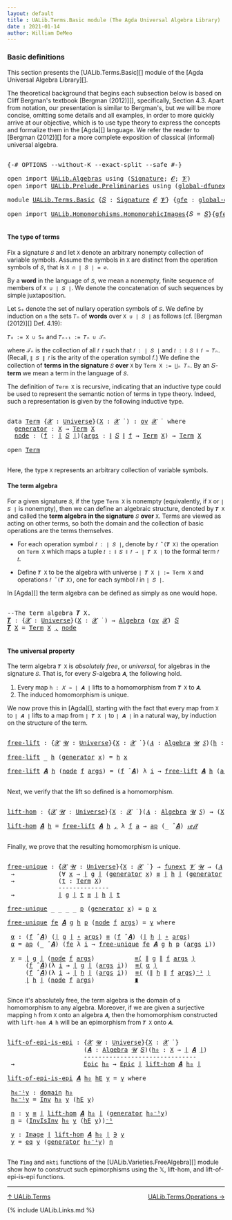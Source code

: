 ```yaml
---
layout: default
title : UALib.Terms.Basic module (The Agda Universal Algebra Library)
date : 2021-01-14
author: William DeMeo
---
```


### <a id="basic-definitions">Basic definitions</a>

This section presents the [UALib.Terms.Basic][] module of the [Agda Universal Algebra Library][].

The theoretical background that begins each subsection below is based on Cliff Bergman's textbook [Bergman (2012)][], specifically, Section 4.3.  Apart from notation, our presentation is similar to Bergman's, but we will be more concise, omitting some details and all examples, in order to more quickly arrive at our objective, which is to use type theory to express the concepts and formalize them in the [Agda][] language.  We refer the reader to [Bergman (2012)][] for a more complete exposition of classical (informal) universal algebra.

<pre class="Agda">

<a id="845" class="Symbol">{-#</a> <a id="849" class="Keyword">OPTIONS</a> <a id="857" class="Pragma">--without-K</a> <a id="869" class="Pragma">--exact-split</a> <a id="883" class="Pragma">--safe</a> <a id="890" class="Symbol">#-}</a>

<a id="895" class="Keyword">open</a> <a id="900" class="Keyword">import</a> <a id="907" href="UALib.Algebras.html" class="Module">UALib.Algebras</a> <a id="922" class="Keyword">using</a> <a id="928" class="Symbol">(</a><a id="929" href="UALib.Algebras.Signatures.html#1377" class="Function">Signature</a><a id="938" class="Symbol">;</a> <a id="940" href="universes.html#613" class="Generalizable">𝓞</a><a id="941" class="Symbol">;</a> <a id="943" href="universes.html#617" class="Generalizable">𝓥</a><a id="944" class="Symbol">)</a>
<a id="946" class="Keyword">open</a> <a id="951" class="Keyword">import</a> <a id="958" href="UALib.Prelude.Preliminaries.html" class="Module">UALib.Prelude.Preliminaries</a> <a id="986" class="Keyword">using</a> <a id="992" class="Symbol">(</a><a id="993" href="MGS-Subsingleton-Theorems.html#3468" class="Function">global-dfunext</a><a id="1007" class="Symbol">)</a>

<a id="1010" class="Keyword">module</a> <a id="1017" href="UALib.Terms.Basic.html" class="Module">UALib.Terms.Basic</a> <a id="1035" class="Symbol">{</a><a id="1036" href="UALib.Terms.Basic.html#1036" class="Bound">𝑆</a> <a id="1038" class="Symbol">:</a> <a id="1040" href="UALib.Algebras.Signatures.html#1377" class="Function">Signature</a> <a id="1050" href="universes.html#613" class="Generalizable">𝓞</a> <a id="1052" href="universes.html#617" class="Generalizable">𝓥</a><a id="1053" class="Symbol">}</a> <a id="1055" class="Symbol">{</a><a id="1056" href="UALib.Terms.Basic.html#1056" class="Bound">gfe</a> <a id="1060" class="Symbol">:</a> <a id="1062" href="MGS-Subsingleton-Theorems.html#3468" class="Function">global-dfunext</a><a id="1076" class="Symbol">}</a> <a id="1078" class="Keyword">where</a>

<a id="1085" class="Keyword">open</a> <a id="1090" class="Keyword">import</a> <a id="1097" href="UALib.Homomorphisms.HomomorphicImages.html" class="Module">UALib.Homomorphisms.HomomorphicImages</a><a id="1134" class="Symbol">{</a><a id="1135" class="Argument">𝑆</a> <a id="1137" class="Symbol">=</a> <a id="1139" href="UALib.Terms.Basic.html#1036" class="Bound">𝑆</a><a id="1140" class="Symbol">}{</a><a id="1142" href="UALib.Terms.Basic.html#1056" class="Bound">gfe</a><a id="1145" class="Symbol">}</a> <a id="1147" class="Keyword">public</a>

</pre>

#### <a id="the-type-of-terms">The type of terms</a>

Fix a signature `𝑆` and let `X` denote an arbitrary nonempty collection of variable symbols. Assume the symbols in `X` are distinct from the operation symbols of `𝑆`, that is `X ∩ ∣ 𝑆 ∣ = ∅`.

By a **word** in the language of `𝑆`, we mean a nonempty, finite sequence of members of `X ∪ ∣ 𝑆 ∣`. We denote the concatenation of such sequences by simple juxtaposition.

Let `S₀` denote the set of nullary operation symbols of `𝑆`. We define by induction on `n` the sets `𝑇ₙ` of **words** over `X ∪ ∣ 𝑆 ∣` as follows (cf. [Bergman (2012)][] Def. 4.19):

`𝑇₀ := X ∪ S₀` and `𝑇ₙ₊₁ := 𝑇ₙ ∪ 𝒯ₙ`

where `𝒯ₙ` is the collection of all `𝑓 𝑡` such that `𝑓 : ∣ 𝑆 ∣` and `𝑡 : ∥ 𝑆 ∥ 𝑓 → 𝑇ₙ`. (Recall, `∥ 𝑆 ∥ 𝑓` is the arity of the operation symbol 𝑓.) We define the collection of **terms in the signature** `𝑆` **over** `X` by `Term X := ⋃ₙ 𝑇ₙ`. By an 𝑆-**term** we mean a term in the language of `𝑆`.

The definition of `Term X` is recursive, indicating that an inductive type could be used to represent the semantic notion of terms in type theory. Indeed, such a representation is given by the following inductive type.

<pre class="Agda">

<a id="2341" class="Keyword">data</a> <a id="Term"></a><a id="2346" href="UALib.Terms.Basic.html#2346" class="Datatype">Term</a> <a id="2351" class="Symbol">{</a><a id="2352" href="UALib.Terms.Basic.html#2352" class="Bound">𝓧</a> <a id="2354" class="Symbol">:</a> <a id="2356" href="universes.html#551" class="Function">Universe</a><a id="2364" class="Symbol">}(</a><a id="2366" href="UALib.Terms.Basic.html#2366" class="Bound">X</a> <a id="2368" class="Symbol">:</a> <a id="2370" href="UALib.Terms.Basic.html#2352" class="Bound">𝓧</a> <a id="2372" href="universes.html#758" class="Function Operator">̇</a> <a id="2374" class="Symbol">)</a> <a id="2376" class="Symbol">:</a> <a id="2378" href="UALib.Algebras.Products.html#2030" class="Function">ov</a> <a id="2381" href="UALib.Terms.Basic.html#2352" class="Bound">𝓧</a> <a id="2383" href="universes.html#758" class="Function Operator">̇</a>  <a id="2386" class="Keyword">where</a>
  <a id="Term.generator"></a><a id="2394" href="UALib.Terms.Basic.html#2394" class="InductiveConstructor">generator</a> <a id="2404" class="Symbol">:</a> <a id="2406" href="UALib.Terms.Basic.html#2366" class="Bound">X</a> <a id="2408" class="Symbol">→</a> <a id="2410" href="UALib.Terms.Basic.html#2346" class="Datatype">Term</a> <a id="2415" href="UALib.Terms.Basic.html#2366" class="Bound">X</a>
  <a id="Term.node"></a><a id="2419" href="UALib.Terms.Basic.html#2419" class="InductiveConstructor">node</a> <a id="2424" class="Symbol">:</a> <a id="2426" class="Symbol">(</a><a id="2427" href="UALib.Terms.Basic.html#2427" class="Bound">f</a> <a id="2429" class="Symbol">:</a> <a id="2431" href="UALib.Prelude.Preliminaries.html#11659" class="Function Operator">∣</a> <a id="2433" href="UALib.Terms.Basic.html#1036" class="Bound">𝑆</a> <a id="2435" href="UALib.Prelude.Preliminaries.html#11659" class="Function Operator">∣</a><a id="2436" class="Symbol">)(</a><a id="2438" href="UALib.Terms.Basic.html#2438" class="Bound">args</a> <a id="2443" class="Symbol">:</a> <a id="2445" href="UALib.Prelude.Preliminaries.html#11740" class="Function Operator">∥</a> <a id="2447" href="UALib.Terms.Basic.html#1036" class="Bound">𝑆</a> <a id="2449" href="UALib.Prelude.Preliminaries.html#11740" class="Function Operator">∥</a> <a id="2451" href="UALib.Terms.Basic.html#2427" class="Bound">f</a> <a id="2453" class="Symbol">→</a> <a id="2455" href="UALib.Terms.Basic.html#2346" class="Datatype">Term</a> <a id="2460" href="UALib.Terms.Basic.html#2366" class="Bound">X</a><a id="2461" class="Symbol">)</a> <a id="2463" class="Symbol">→</a> <a id="2465" href="UALib.Terms.Basic.html#2346" class="Datatype">Term</a> <a id="2470" href="UALib.Terms.Basic.html#2366" class="Bound">X</a>

<a id="2473" class="Keyword">open</a> <a id="2478" href="UALib.Terms.Basic.html#2346" class="Module">Term</a>

</pre>

Here, the type `X` represents an arbitrary collection of variable symbols.

#### <a id="the-term-algebra">The term algebra</a>

For a given signature `𝑆`, if the type `Term X` is nonempty (equivalently, if `X` or `∣ 𝑆 ∣` is nonempty), then we can define an algebraic structure, denoted by `𝑻 X` and called the **term algebra in the signature** `𝑆` **over** `X`.  Terms are viewed as acting on other terms, so both the domain and the collection of basic operations are the terms themselves.

* For each operation symbol `𝑓 : ∣ 𝑆 ∣`, denote by `𝑓 ̂ (𝑻 X)` the operation on `Term X` which maps a tuple `𝑡 : ∥ 𝑆 ∥ 𝑓 → ∣ 𝑻 X ∣` to the formal term `𝑓 𝑡`.

* Define `𝑻 X` to be the algebra with universe `∣ 𝑻 X ∣ := Term X` and operations `𝑓 ̂ (𝑻 X)`, one for each symbol `𝑓` in `∣ 𝑆 ∣`.

In [Agda][] the term algebra can be defined as simply as one would hope.

<pre class="Agda">

<a id="3366" class="Comment">--The term algebra 𝑻 X.</a>
<a id="𝑻"></a><a id="3390" href="UALib.Terms.Basic.html#3390" class="Function">𝑻</a> <a id="3392" class="Symbol">:</a> <a id="3394" class="Symbol">{</a><a id="3395" href="UALib.Terms.Basic.html#3395" class="Bound">𝓧</a> <a id="3397" class="Symbol">:</a> <a id="3399" href="universes.html#551" class="Function">Universe</a><a id="3407" class="Symbol">}(</a><a id="3409" href="UALib.Terms.Basic.html#3409" class="Bound">X</a> <a id="3411" class="Symbol">:</a> <a id="3413" href="UALib.Terms.Basic.html#3395" class="Bound">𝓧</a> <a id="3415" href="universes.html#758" class="Function Operator">̇</a> <a id="3417" class="Symbol">)</a> <a id="3419" class="Symbol">→</a> <a id="3421" href="UALib.Algebras.Algebras.html#771" class="Function">Algebra</a> <a id="3429" class="Symbol">(</a><a id="3430" href="UALib.Algebras.Products.html#2030" class="Function">ov</a> <a id="3433" href="UALib.Terms.Basic.html#3395" class="Bound">𝓧</a><a id="3434" class="Symbol">)</a> <a id="3436" href="UALib.Terms.Basic.html#1036" class="Bound">𝑆</a>
<a id="3438" href="UALib.Terms.Basic.html#3390" class="Function">𝑻</a> <a id="3440" href="UALib.Terms.Basic.html#3440" class="Bound">X</a> <a id="3442" class="Symbol">=</a> <a id="3444" href="UALib.Terms.Basic.html#2346" class="Datatype">Term</a> <a id="3449" href="UALib.Terms.Basic.html#3440" class="Bound">X</a> <a id="3451" href="UALib.Prelude.Preliminaries.html#5665" class="InductiveConstructor Operator">,</a> <a id="3453" href="UALib.Terms.Basic.html#2419" class="InductiveConstructor">node</a>

</pre>



#### <a id="the-universal-property">The universal property</a>

The term algebra `𝑻 X` is *absolutely free*, or *universal*, for algebras in the signature `𝑆`. That is, for every 𝑆-algebra `𝑨`, the following hold.

1.  Every map `h : 𝑋 → ∣ 𝑨 ∣` lifts to a homomorphism from `𝑻 X` to `𝑨`.
2.  The induced homomorphism is unique.

We now prove this in [Agda][], starting with the fact that every map from `X` to `∣ 𝑨 ∣` lifts to a map from `∣ 𝑻 X ∣` to `∣ 𝑨 ∣` in a natural way, by induction on the structure of the term.

<pre class="Agda">

<a id="free-lift"></a><a id="4008" href="UALib.Terms.Basic.html#4008" class="Function">free-lift</a> <a id="4018" class="Symbol">:</a> <a id="4020" class="Symbol">{</a><a id="4021" href="UALib.Terms.Basic.html#4021" class="Bound">𝓧</a> <a id="4023" href="UALib.Terms.Basic.html#4023" class="Bound">𝓤</a> <a id="4025" class="Symbol">:</a> <a id="4027" href="universes.html#551" class="Function">Universe</a><a id="4035" class="Symbol">}{</a><a id="4037" href="UALib.Terms.Basic.html#4037" class="Bound">X</a> <a id="4039" class="Symbol">:</a> <a id="4041" href="UALib.Terms.Basic.html#4021" class="Bound">𝓧</a> <a id="4043" href="universes.html#758" class="Function Operator">̇</a> <a id="4045" class="Symbol">}(</a><a id="4047" href="UALib.Terms.Basic.html#4047" class="Bound">𝑨</a> <a id="4049" class="Symbol">:</a> <a id="4051" href="UALib.Algebras.Algebras.html#771" class="Function">Algebra</a> <a id="4059" href="UALib.Terms.Basic.html#4023" class="Bound">𝓤</a> <a id="4061" href="UALib.Terms.Basic.html#1036" class="Bound">𝑆</a><a id="4062" class="Symbol">)(</a><a id="4064" href="UALib.Terms.Basic.html#4064" class="Bound">h</a> <a id="4066" class="Symbol">:</a> <a id="4068" href="UALib.Terms.Basic.html#4037" class="Bound">X</a> <a id="4070" class="Symbol">→</a> <a id="4072" href="UALib.Prelude.Preliminaries.html#11659" class="Function Operator">∣</a> <a id="4074" href="UALib.Terms.Basic.html#4047" class="Bound">𝑨</a> <a id="4076" href="UALib.Prelude.Preliminaries.html#11659" class="Function Operator">∣</a><a id="4077" class="Symbol">)</a> <a id="4079" class="Symbol">→</a> <a id="4081" href="UALib.Prelude.Preliminaries.html#11659" class="Function Operator">∣</a> <a id="4083" href="UALib.Terms.Basic.html#3390" class="Function">𝑻</a> <a id="4085" href="UALib.Terms.Basic.html#4037" class="Bound">X</a> <a id="4087" href="UALib.Prelude.Preliminaries.html#11659" class="Function Operator">∣</a> <a id="4089" class="Symbol">→</a> <a id="4091" href="UALib.Prelude.Preliminaries.html#11659" class="Function Operator">∣</a> <a id="4093" href="UALib.Terms.Basic.html#4047" class="Bound">𝑨</a> <a id="4095" href="UALib.Prelude.Preliminaries.html#11659" class="Function Operator">∣</a>

<a id="4098" href="UALib.Terms.Basic.html#4008" class="Function">free-lift</a> <a id="4108" class="Symbol">_</a> <a id="4110" href="UALib.Terms.Basic.html#4110" class="Bound">h</a> <a id="4112" class="Symbol">(</a><a id="4113" href="UALib.Terms.Basic.html#2394" class="InductiveConstructor">generator</a> <a id="4123" href="UALib.Terms.Basic.html#4123" class="Bound">x</a><a id="4124" class="Symbol">)</a> <a id="4126" class="Symbol">=</a> <a id="4128" href="UALib.Terms.Basic.html#4110" class="Bound">h</a> <a id="4130" href="UALib.Terms.Basic.html#4123" class="Bound">x</a>

<a id="4133" href="UALib.Terms.Basic.html#4008" class="Function">free-lift</a> <a id="4143" href="UALib.Terms.Basic.html#4143" class="Bound">𝑨</a> <a id="4145" href="UALib.Terms.Basic.html#4145" class="Bound">h</a> <a id="4147" class="Symbol">(</a><a id="4148" href="UALib.Terms.Basic.html#2419" class="InductiveConstructor">node</a> <a id="4153" href="UALib.Terms.Basic.html#4153" class="Bound">f</a> <a id="4155" href="UALib.Terms.Basic.html#4155" class="Bound">args</a><a id="4159" class="Symbol">)</a> <a id="4161" class="Symbol">=</a> <a id="4163" class="Symbol">(</a><a id="4164" href="UALib.Terms.Basic.html#4153" class="Bound">f</a> <a id="4166" href="UALib.Algebras.Algebras.html#2921" class="Function Operator">̂</a> <a id="4168" href="UALib.Terms.Basic.html#4143" class="Bound">𝑨</a><a id="4169" class="Symbol">)</a> <a id="4171" class="Symbol">λ</a> <a id="4173" href="UALib.Terms.Basic.html#4173" class="Bound">i</a> <a id="4175" class="Symbol">→</a> <a id="4177" href="UALib.Terms.Basic.html#4008" class="Function">free-lift</a> <a id="4187" href="UALib.Terms.Basic.html#4143" class="Bound">𝑨</a> <a id="4189" href="UALib.Terms.Basic.html#4145" class="Bound">h</a> <a id="4191" class="Symbol">(</a><a id="4192" href="UALib.Terms.Basic.html#4155" class="Bound">args</a> <a id="4197" href="UALib.Terms.Basic.html#4173" class="Bound">i</a><a id="4198" class="Symbol">)</a>

</pre>

Next, we verify that the lift so defined is a homomorphism.

<pre class="Agda">

<a id="lift-hom"></a><a id="4288" href="UALib.Terms.Basic.html#4288" class="Function">lift-hom</a> <a id="4297" class="Symbol">:</a> <a id="4299" class="Symbol">{</a><a id="4300" href="UALib.Terms.Basic.html#4300" class="Bound">𝓧</a> <a id="4302" href="UALib.Terms.Basic.html#4302" class="Bound">𝓤</a> <a id="4304" class="Symbol">:</a> <a id="4306" href="universes.html#551" class="Function">Universe</a><a id="4314" class="Symbol">}{</a><a id="4316" href="UALib.Terms.Basic.html#4316" class="Bound">X</a> <a id="4318" class="Symbol">:</a> <a id="4320" href="UALib.Terms.Basic.html#4300" class="Bound">𝓧</a> <a id="4322" href="universes.html#758" class="Function Operator">̇</a> <a id="4324" class="Symbol">}(</a><a id="4326" href="UALib.Terms.Basic.html#4326" class="Bound">𝑨</a> <a id="4328" class="Symbol">:</a> <a id="4330" href="UALib.Algebras.Algebras.html#771" class="Function">Algebra</a> <a id="4338" href="UALib.Terms.Basic.html#4302" class="Bound">𝓤</a> <a id="4340" href="UALib.Terms.Basic.html#1036" class="Bound">𝑆</a><a id="4341" class="Symbol">)</a> <a id="4343" class="Symbol">→</a> <a id="4345" class="Symbol">(</a><a id="4346" href="UALib.Terms.Basic.html#4316" class="Bound">X</a> <a id="4348" class="Symbol">→</a> <a id="4350" href="UALib.Prelude.Preliminaries.html#11659" class="Function Operator">∣</a> <a id="4352" href="UALib.Terms.Basic.html#4326" class="Bound">𝑨</a> <a id="4354" href="UALib.Prelude.Preliminaries.html#11659" class="Function Operator">∣</a><a id="4355" class="Symbol">)</a> <a id="4357" class="Symbol">→</a> <a id="4359" href="UALib.Homomorphisms.Basic.html#2319" class="Function">hom</a> <a id="4363" class="Symbol">(</a><a id="4364" href="UALib.Terms.Basic.html#3390" class="Function">𝑻</a> <a id="4366" href="UALib.Terms.Basic.html#4316" class="Bound">X</a><a id="4367" class="Symbol">)</a> <a id="4369" href="UALib.Terms.Basic.html#4326" class="Bound">𝑨</a>

<a id="4372" href="UALib.Terms.Basic.html#4288" class="Function">lift-hom</a> <a id="4381" href="UALib.Terms.Basic.html#4381" class="Bound">𝑨</a> <a id="4383" href="UALib.Terms.Basic.html#4383" class="Bound">h</a> <a id="4385" class="Symbol">=</a> <a id="4387" href="UALib.Terms.Basic.html#4008" class="Function">free-lift</a> <a id="4397" href="UALib.Terms.Basic.html#4381" class="Bound">𝑨</a> <a id="4399" href="UALib.Terms.Basic.html#4383" class="Bound">h</a> <a id="4401" href="UALib.Prelude.Preliminaries.html#5665" class="InductiveConstructor Operator">,</a> <a id="4403" class="Symbol">λ</a> <a id="4405" href="UALib.Terms.Basic.html#4405" class="Bound">f</a> <a id="4407" href="UALib.Terms.Basic.html#4407" class="Bound">a</a> <a id="4409" class="Symbol">→</a> <a id="4411" href="MGS-MLTT.html#6613" class="Function">ap</a> <a id="4414" class="Symbol">(_</a> <a id="4417" href="UALib.Algebras.Algebras.html#2921" class="Function Operator">̂</a> <a id="4419" href="UALib.Terms.Basic.html#4381" class="Bound">𝑨</a><a id="4420" class="Symbol">)</a> <a id="4422" href="UALib.Prelude.Preliminaries.html#5570" class="InductiveConstructor">𝓇ℯ𝒻𝓁</a>

</pre>

Finally, we prove that the resulting homomorphism is unique.

<pre class="Agda">

<a id="free-unique"></a><a id="4516" href="UALib.Terms.Basic.html#4516" class="Function">free-unique</a> <a id="4528" class="Symbol">:</a> <a id="4530" class="Symbol">{</a><a id="4531" href="UALib.Terms.Basic.html#4531" class="Bound">𝓧</a> <a id="4533" href="UALib.Terms.Basic.html#4533" class="Bound">𝓤</a> <a id="4535" class="Symbol">:</a> <a id="4537" href="universes.html#551" class="Function">Universe</a><a id="4545" class="Symbol">}{</a><a id="4547" href="UALib.Terms.Basic.html#4547" class="Bound">X</a> <a id="4549" class="Symbol">:</a> <a id="4551" href="UALib.Terms.Basic.html#4531" class="Bound">𝓧</a> <a id="4553" href="universes.html#758" class="Function Operator">̇</a> <a id="4555" class="Symbol">}</a> <a id="4557" class="Symbol">→</a> <a id="4559" href="MGS-FunExt-from-Univalence.html#393" class="Function">funext</a> <a id="4566" href="UALib.Terms.Basic.html#1052" class="Bound">𝓥</a> <a id="4568" href="UALib.Terms.Basic.html#4533" class="Bound">𝓤</a> <a id="4570" class="Symbol">→</a> <a id="4572" class="Symbol">(</a><a id="4573" href="UALib.Terms.Basic.html#4573" class="Bound">𝑨</a> <a id="4575" class="Symbol">:</a> <a id="4577" href="UALib.Algebras.Algebras.html#771" class="Function">Algebra</a> <a id="4585" href="UALib.Terms.Basic.html#4533" class="Bound">𝓤</a> <a id="4587" href="UALib.Terms.Basic.html#1036" class="Bound">𝑆</a><a id="4588" class="Symbol">)(</a><a id="4590" href="UALib.Terms.Basic.html#4590" class="Bound">g</a> <a id="4592" href="UALib.Terms.Basic.html#4592" class="Bound">h</a> <a id="4594" class="Symbol">:</a> <a id="4596" href="UALib.Homomorphisms.Basic.html#2319" class="Function">hom</a> <a id="4600" class="Symbol">(</a><a id="4601" href="UALib.Terms.Basic.html#3390" class="Function">𝑻</a> <a id="4603" href="UALib.Terms.Basic.html#4547" class="Bound">X</a><a id="4604" class="Symbol">)</a> <a id="4606" href="UALib.Terms.Basic.html#4573" class="Bound">𝑨</a><a id="4607" class="Symbol">)</a>
 <a id="4610" class="Symbol">→</a>            <a id="4623" class="Symbol">(∀</a> <a id="4626" href="UALib.Terms.Basic.html#4626" class="Bound">x</a> <a id="4628" class="Symbol">→</a> <a id="4630" href="UALib.Prelude.Preliminaries.html#11659" class="Function Operator">∣</a> <a id="4632" href="UALib.Terms.Basic.html#4590" class="Bound">g</a> <a id="4634" href="UALib.Prelude.Preliminaries.html#11659" class="Function Operator">∣</a> <a id="4636" class="Symbol">(</a><a id="4637" href="UALib.Terms.Basic.html#2394" class="InductiveConstructor">generator</a> <a id="4647" href="UALib.Terms.Basic.html#4626" class="Bound">x</a><a id="4648" class="Symbol">)</a> <a id="4650" href="UALib.Prelude.Preliminaries.html#5556" class="Datatype Operator">≡</a> <a id="4652" href="UALib.Prelude.Preliminaries.html#11659" class="Function Operator">∣</a> <a id="4654" href="UALib.Terms.Basic.html#4592" class="Bound">h</a> <a id="4656" href="UALib.Prelude.Preliminaries.html#11659" class="Function Operator">∣</a> <a id="4658" class="Symbol">(</a><a id="4659" href="UALib.Terms.Basic.html#2394" class="InductiveConstructor">generator</a> <a id="4669" href="UALib.Terms.Basic.html#4626" class="Bound">x</a><a id="4670" class="Symbol">))</a>
 <a id="4674" class="Symbol">→</a>            <a id="4687" class="Symbol">(</a><a id="4688" href="UALib.Terms.Basic.html#4688" class="Bound">t</a> <a id="4690" class="Symbol">:</a> <a id="4692" href="UALib.Terms.Basic.html#2346" class="Datatype">Term</a> <a id="4697" href="UALib.Terms.Basic.html#4547" class="Bound">X</a><a id="4698" class="Symbol">)</a>
              <a id="4714" class="Comment">--------------</a>
 <a id="4730" class="Symbol">→</a>            <a id="4743" href="UALib.Prelude.Preliminaries.html#11659" class="Function Operator">∣</a> <a id="4745" href="UALib.Terms.Basic.html#4590" class="Bound">g</a> <a id="4747" href="UALib.Prelude.Preliminaries.html#11659" class="Function Operator">∣</a> <a id="4749" href="UALib.Terms.Basic.html#4688" class="Bound">t</a> <a id="4751" href="UALib.Prelude.Preliminaries.html#5556" class="Datatype Operator">≡</a> <a id="4753" href="UALib.Prelude.Preliminaries.html#11659" class="Function Operator">∣</a> <a id="4755" href="UALib.Terms.Basic.html#4592" class="Bound">h</a> <a id="4757" href="UALib.Prelude.Preliminaries.html#11659" class="Function Operator">∣</a> <a id="4759" href="UALib.Terms.Basic.html#4688" class="Bound">t</a>

<a id="4762" href="UALib.Terms.Basic.html#4516" class="Function">free-unique</a> <a id="4774" class="Symbol">_</a> <a id="4776" class="Symbol">_</a> <a id="4778" class="Symbol">_</a> <a id="4780" class="Symbol">_</a> <a id="4782" href="UALib.Terms.Basic.html#4782" class="Bound">p</a> <a id="4784" class="Symbol">(</a><a id="4785" href="UALib.Terms.Basic.html#2394" class="InductiveConstructor">generator</a> <a id="4795" href="UALib.Terms.Basic.html#4795" class="Bound">x</a><a id="4796" class="Symbol">)</a> <a id="4798" class="Symbol">=</a> <a id="4800" href="UALib.Terms.Basic.html#4782" class="Bound">p</a> <a id="4802" href="UALib.Terms.Basic.html#4795" class="Bound">x</a>

<a id="4805" href="UALib.Terms.Basic.html#4516" class="Function">free-unique</a> <a id="4817" href="UALib.Terms.Basic.html#4817" class="Bound">fe</a> <a id="4820" href="UALib.Terms.Basic.html#4820" class="Bound">𝑨</a> <a id="4822" href="UALib.Terms.Basic.html#4822" class="Bound">g</a> <a id="4824" href="UALib.Terms.Basic.html#4824" class="Bound">h</a> <a id="4826" href="UALib.Terms.Basic.html#4826" class="Bound">p</a> <a id="4828" class="Symbol">(</a><a id="4829" href="UALib.Terms.Basic.html#2419" class="InductiveConstructor">node</a> <a id="4834" href="UALib.Terms.Basic.html#4834" class="Bound">f</a> <a id="4836" href="UALib.Terms.Basic.html#4836" class="Bound">args</a><a id="4840" class="Symbol">)</a> <a id="4842" class="Symbol">=</a> <a id="4844" href="UALib.Terms.Basic.html#4967" class="Function">γ</a> <a id="4846" class="Keyword">where</a>

 <a id="4854" href="UALib.Terms.Basic.html#4854" class="Function">α</a> <a id="4856" class="Symbol">:</a> <a id="4858" class="Symbol">(</a><a id="4859" href="UALib.Terms.Basic.html#4834" class="Bound">f</a> <a id="4861" href="UALib.Algebras.Algebras.html#2921" class="Function Operator">̂</a> <a id="4863" href="UALib.Terms.Basic.html#4820" class="Bound">𝑨</a><a id="4864" class="Symbol">)</a> <a id="4866" class="Symbol">(</a><a id="4867" href="UALib.Prelude.Preliminaries.html#11659" class="Function Operator">∣</a> <a id="4869" href="UALib.Terms.Basic.html#4822" class="Bound">g</a> <a id="4871" href="UALib.Prelude.Preliminaries.html#11659" class="Function Operator">∣</a> <a id="4873" href="MGS-MLTT.html#3813" class="Function Operator">∘</a> <a id="4875" href="UALib.Terms.Basic.html#4836" class="Bound">args</a><a id="4879" class="Symbol">)</a> <a id="4881" href="UALib.Prelude.Preliminaries.html#5556" class="Datatype Operator">≡</a> <a id="4883" class="Symbol">(</a><a id="4884" href="UALib.Terms.Basic.html#4834" class="Bound">f</a> <a id="4886" href="UALib.Algebras.Algebras.html#2921" class="Function Operator">̂</a> <a id="4888" href="UALib.Terms.Basic.html#4820" class="Bound">𝑨</a><a id="4889" class="Symbol">)</a> <a id="4891" class="Symbol">(</a><a id="4892" href="UALib.Prelude.Preliminaries.html#11659" class="Function Operator">∣</a> <a id="4894" href="UALib.Terms.Basic.html#4824" class="Bound">h</a> <a id="4896" href="UALib.Prelude.Preliminaries.html#11659" class="Function Operator">∣</a> <a id="4898" href="MGS-MLTT.html#3813" class="Function Operator">∘</a> <a id="4900" href="UALib.Terms.Basic.html#4836" class="Bound">args</a><a id="4904" class="Symbol">)</a>
 <a id="4907" href="UALib.Terms.Basic.html#4854" class="Function">α</a> <a id="4909" class="Symbol">=</a> <a id="4911" href="MGS-MLTT.html#6613" class="Function">ap</a> <a id="4914" class="Symbol">(_</a> <a id="4917" href="UALib.Algebras.Algebras.html#2921" class="Function Operator">̂</a> <a id="4919" href="UALib.Terms.Basic.html#4820" class="Bound">𝑨</a><a id="4920" class="Symbol">)</a> <a id="4922" class="Symbol">(</a><a id="4923" href="UALib.Terms.Basic.html#4817" class="Bound">fe</a> <a id="4926" class="Symbol">λ</a> <a id="4928" href="UALib.Terms.Basic.html#4928" class="Bound">i</a> <a id="4930" class="Symbol">→</a> <a id="4932" href="UALib.Terms.Basic.html#4516" class="Function">free-unique</a> <a id="4944" href="UALib.Terms.Basic.html#4817" class="Bound">fe</a> <a id="4947" href="UALib.Terms.Basic.html#4820" class="Bound">𝑨</a> <a id="4949" href="UALib.Terms.Basic.html#4822" class="Bound">g</a> <a id="4951" href="UALib.Terms.Basic.html#4824" class="Bound">h</a> <a id="4953" href="UALib.Terms.Basic.html#4826" class="Bound">p</a> <a id="4955" class="Symbol">(</a><a id="4956" href="UALib.Terms.Basic.html#4836" class="Bound">args</a> <a id="4961" href="UALib.Terms.Basic.html#4928" class="Bound">i</a><a id="4962" class="Symbol">))</a>

 <a id="4967" href="UALib.Terms.Basic.html#4967" class="Function">γ</a> <a id="4969" class="Symbol">=</a> <a id="4971" href="UALib.Prelude.Preliminaries.html#11659" class="Function Operator">∣</a> <a id="4973" href="UALib.Terms.Basic.html#4822" class="Bound">g</a> <a id="4975" href="UALib.Prelude.Preliminaries.html#11659" class="Function Operator">∣</a> <a id="4977" class="Symbol">(</a><a id="4978" href="UALib.Terms.Basic.html#2419" class="InductiveConstructor">node</a> <a id="4983" href="UALib.Terms.Basic.html#4834" class="Bound">f</a> <a id="4985" href="UALib.Terms.Basic.html#4836" class="Bound">args</a><a id="4989" class="Symbol">)</a>           <a id="5001" href="MGS-MLTT.html#5997" class="Function Operator">≡⟨</a> <a id="5004" href="UALib.Prelude.Preliminaries.html#11740" class="Function Operator">∥</a> <a id="5006" href="UALib.Terms.Basic.html#4822" class="Bound">g</a> <a id="5008" href="UALib.Prelude.Preliminaries.html#11740" class="Function Operator">∥</a> <a id="5010" href="UALib.Terms.Basic.html#4834" class="Bound">f</a> <a id="5012" href="UALib.Terms.Basic.html#4836" class="Bound">args</a> <a id="5017" href="MGS-MLTT.html#5997" class="Function Operator">⟩</a>
     <a id="5024" class="Symbol">(</a><a id="5025" href="UALib.Terms.Basic.html#4834" class="Bound">f</a> <a id="5027" href="UALib.Algebras.Algebras.html#2921" class="Function Operator">̂</a> <a id="5029" href="UALib.Terms.Basic.html#4820" class="Bound">𝑨</a><a id="5030" class="Symbol">)(λ</a> <a id="5034" href="UALib.Terms.Basic.html#5034" class="Bound">i</a> <a id="5036" class="Symbol">→</a> <a id="5038" href="UALib.Prelude.Preliminaries.html#11659" class="Function Operator">∣</a> <a id="5040" href="UALib.Terms.Basic.html#4822" class="Bound">g</a> <a id="5042" href="UALib.Prelude.Preliminaries.html#11659" class="Function Operator">∣</a> <a id="5044" class="Symbol">(</a><a id="5045" href="UALib.Terms.Basic.html#4836" class="Bound">args</a> <a id="5050" href="UALib.Terms.Basic.html#5034" class="Bound">i</a><a id="5051" class="Symbol">))</a>  <a id="5055" href="MGS-MLTT.html#5997" class="Function Operator">≡⟨</a> <a id="5058" href="UALib.Terms.Basic.html#4854" class="Function">α</a> <a id="5060" href="MGS-MLTT.html#5997" class="Function Operator">⟩</a>
     <a id="5067" class="Symbol">(</a><a id="5068" href="UALib.Terms.Basic.html#4834" class="Bound">f</a> <a id="5070" href="UALib.Algebras.Algebras.html#2921" class="Function Operator">̂</a> <a id="5072" href="UALib.Terms.Basic.html#4820" class="Bound">𝑨</a><a id="5073" class="Symbol">)(λ</a> <a id="5077" href="UALib.Terms.Basic.html#5077" class="Bound">i</a> <a id="5079" class="Symbol">→</a> <a id="5081" href="UALib.Prelude.Preliminaries.html#11659" class="Function Operator">∣</a> <a id="5083" href="UALib.Terms.Basic.html#4824" class="Bound">h</a> <a id="5085" href="UALib.Prelude.Preliminaries.html#11659" class="Function Operator">∣</a> <a id="5087" class="Symbol">(</a><a id="5088" href="UALib.Terms.Basic.html#4836" class="Bound">args</a> <a id="5093" href="UALib.Terms.Basic.html#5077" class="Bound">i</a><a id="5094" class="Symbol">))</a>  <a id="5098" href="MGS-MLTT.html#5997" class="Function Operator">≡⟨</a> <a id="5101" class="Symbol">(</a><a id="5102" href="UALib.Prelude.Preliminaries.html#11740" class="Function Operator">∥</a> <a id="5104" href="UALib.Terms.Basic.html#4824" class="Bound">h</a> <a id="5106" href="UALib.Prelude.Preliminaries.html#11740" class="Function Operator">∥</a> <a id="5108" href="UALib.Terms.Basic.html#4834" class="Bound">f</a> <a id="5110" href="UALib.Terms.Basic.html#4836" class="Bound">args</a><a id="5114" class="Symbol">)</a><a id="5115" href="MGS-MLTT.html#6125" class="Function Operator">⁻¹</a> <a id="5118" href="MGS-MLTT.html#5997" class="Function Operator">⟩</a>
     <a id="5125" href="UALib.Prelude.Preliminaries.html#11659" class="Function Operator">∣</a> <a id="5127" href="UALib.Terms.Basic.html#4824" class="Bound">h</a> <a id="5129" href="UALib.Prelude.Preliminaries.html#11659" class="Function Operator">∣</a> <a id="5131" class="Symbol">(</a><a id="5132" href="UALib.Terms.Basic.html#2419" class="InductiveConstructor">node</a> <a id="5137" href="UALib.Terms.Basic.html#4834" class="Bound">f</a> <a id="5139" href="UALib.Terms.Basic.html#4836" class="Bound">args</a><a id="5143" class="Symbol">)</a>           <a id="5155" href="MGS-MLTT.html#6079" class="Function Operator">∎</a>

</pre>

Since it's absolutely free, the term algebra is the domain of a homomorphism to any algebra. Moreover, if we are given a surjective mapping `h` from `X` onto an algebra `𝑨`, then the homomorphism constructed with `lift-hom 𝑨 h` will be an epimorphism from `𝑻 X` onto `𝑨`.

<pre class="Agda">

<a id="lift-of-epi-is-epi"></a><a id="5457" href="UALib.Terms.Basic.html#5457" class="Function">lift-of-epi-is-epi</a> <a id="5476" class="Symbol">:</a> <a id="5478" class="Symbol">{</a><a id="5479" href="UALib.Terms.Basic.html#5479" class="Bound">𝓧</a> <a id="5481" href="UALib.Terms.Basic.html#5481" class="Bound">𝓤</a> <a id="5483" class="Symbol">:</a> <a id="5485" href="universes.html#551" class="Function">Universe</a><a id="5493" class="Symbol">}{</a><a id="5495" href="UALib.Terms.Basic.html#5495" class="Bound">X</a> <a id="5497" class="Symbol">:</a> <a id="5499" href="UALib.Terms.Basic.html#5479" class="Bound">𝓧</a> <a id="5501" href="universes.html#758" class="Function Operator">̇</a> <a id="5503" class="Symbol">}</a>
                     <a id="5526" class="Symbol">(</a><a id="5527" href="UALib.Terms.Basic.html#5527" class="Bound">𝑨</a> <a id="5529" class="Symbol">:</a> <a id="5531" href="UALib.Algebras.Algebras.html#771" class="Function">Algebra</a> <a id="5539" href="UALib.Terms.Basic.html#5481" class="Bound">𝓤</a> <a id="5541" href="UALib.Terms.Basic.html#1036" class="Bound">𝑆</a><a id="5542" class="Symbol">)(</a><a id="5544" href="UALib.Terms.Basic.html#5544" class="Bound">h₀</a> <a id="5547" class="Symbol">:</a> <a id="5549" href="UALib.Terms.Basic.html#5495" class="Bound">X</a> <a id="5551" class="Symbol">→</a> <a id="5553" href="UALib.Prelude.Preliminaries.html#11659" class="Function Operator">∣</a> <a id="5555" href="UALib.Terms.Basic.html#5527" class="Bound">𝑨</a> <a id="5557" href="UALib.Prelude.Preliminaries.html#11659" class="Function Operator">∣</a><a id="5558" class="Symbol">)</a>
                     <a id="5581" class="Comment">-------------------------------</a>
 <a id="5614" class="Symbol">→</a>                   <a id="5634" href="UALib.Prelude.Inverses.html#2353" class="Function">Epic</a> <a id="5639" href="UALib.Terms.Basic.html#5544" class="Bound">h₀</a> <a id="5642" class="Symbol">→</a> <a id="5644" href="UALib.Prelude.Inverses.html#2353" class="Function">Epic</a> <a id="5649" href="UALib.Prelude.Preliminaries.html#11659" class="Function Operator">∣</a> <a id="5651" href="UALib.Terms.Basic.html#4288" class="Function">lift-hom</a> <a id="5660" href="UALib.Terms.Basic.html#5527" class="Bound">𝑨</a> <a id="5662" href="UALib.Terms.Basic.html#5544" class="Bound">h₀</a> <a id="5665" href="UALib.Prelude.Preliminaries.html#11659" class="Function Operator">∣</a>

<a id="5668" href="UALib.Terms.Basic.html#5457" class="Function">lift-of-epi-is-epi</a> <a id="5687" href="UALib.Terms.Basic.html#5687" class="Bound">𝑨</a> <a id="5689" href="UALib.Terms.Basic.html#5689" class="Bound">h₀</a> <a id="5692" href="UALib.Terms.Basic.html#5692" class="Bound">hE</a> <a id="5695" href="UALib.Terms.Basic.html#5695" class="Bound">y</a> <a id="5697" class="Symbol">=</a> <a id="5699" href="UALib.Terms.Basic.html#5830" class="Function">γ</a> <a id="5701" class="Keyword">where</a>

 <a id="5709" href="UALib.Terms.Basic.html#5709" class="Function">h₀⁻¹y</a> <a id="5715" class="Symbol">:</a> <a id="5717" href="MGS-MLTT.html#3944" class="Function">domain</a> <a id="5724" href="UALib.Terms.Basic.html#5689" class="Bound">h₀</a>
 <a id="5728" href="UALib.Terms.Basic.html#5709" class="Function">h₀⁻¹y</a> <a id="5734" class="Symbol">=</a> <a id="5736" href="UALib.Prelude.Inverses.html#1667" class="Function">Inv</a> <a id="5740" href="UALib.Terms.Basic.html#5689" class="Bound">h₀</a> <a id="5743" href="UALib.Terms.Basic.html#5695" class="Bound">y</a> <a id="5745" class="Symbol">(</a><a id="5746" href="UALib.Terms.Basic.html#5692" class="Bound">hE</a> <a id="5749" href="UALib.Terms.Basic.html#5695" class="Bound">y</a><a id="5750" class="Symbol">)</a>

 <a id="5754" href="UALib.Terms.Basic.html#5754" class="Function">η</a> <a id="5756" class="Symbol">:</a> <a id="5758" href="UALib.Terms.Basic.html#5695" class="Bound">y</a> <a id="5760" href="UALib.Prelude.Preliminaries.html#5556" class="Datatype Operator">≡</a> <a id="5762" href="UALib.Prelude.Preliminaries.html#11659" class="Function Operator">∣</a> <a id="5764" href="UALib.Terms.Basic.html#4288" class="Function">lift-hom</a> <a id="5773" href="UALib.Terms.Basic.html#5687" class="Bound">𝑨</a> <a id="5775" href="UALib.Terms.Basic.html#5689" class="Bound">h₀</a> <a id="5778" href="UALib.Prelude.Preliminaries.html#11659" class="Function Operator">∣</a> <a id="5780" class="Symbol">(</a><a id="5781" href="UALib.Terms.Basic.html#2394" class="InductiveConstructor">generator</a> <a id="5791" href="UALib.Terms.Basic.html#5709" class="Function">h₀⁻¹y</a><a id="5796" class="Symbol">)</a>
 <a id="5799" href="UALib.Terms.Basic.html#5754" class="Function">η</a> <a id="5801" class="Symbol">=</a> <a id="5803" class="Symbol">(</a><a id="5804" href="UALib.Prelude.Inverses.html#1886" class="Function">InvIsInv</a> <a id="5813" href="UALib.Terms.Basic.html#5689" class="Bound">h₀</a> <a id="5816" href="UALib.Terms.Basic.html#5695" class="Bound">y</a> <a id="5818" class="Symbol">(</a><a id="5819" href="UALib.Terms.Basic.html#5692" class="Bound">hE</a> <a id="5822" href="UALib.Terms.Basic.html#5695" class="Bound">y</a><a id="5823" class="Symbol">))</a><a id="5825" href="MGS-MLTT.html#6125" class="Function Operator">⁻¹</a>

 <a id="5830" href="UALib.Terms.Basic.html#5830" class="Function">γ</a> <a id="5832" class="Symbol">:</a> <a id="5834" href="UALib.Prelude.Inverses.html#788" class="Datatype Operator">Image</a> <a id="5840" href="UALib.Prelude.Preliminaries.html#11659" class="Function Operator">∣</a> <a id="5842" href="UALib.Terms.Basic.html#4288" class="Function">lift-hom</a> <a id="5851" href="UALib.Terms.Basic.html#5687" class="Bound">𝑨</a> <a id="5853" href="UALib.Terms.Basic.html#5689" class="Bound">h₀</a> <a id="5856" href="UALib.Prelude.Preliminaries.html#11659" class="Function Operator">∣</a> <a id="5858" href="UALib.Prelude.Inverses.html#788" class="Datatype Operator">∋</a> <a id="5860" href="UALib.Terms.Basic.html#5695" class="Bound">y</a>
 <a id="5863" href="UALib.Terms.Basic.html#5830" class="Function">γ</a> <a id="5865" class="Symbol">=</a> <a id="5867" href="UALib.Prelude.Inverses.html#884" class="InductiveConstructor">eq</a> <a id="5870" href="UALib.Terms.Basic.html#5695" class="Bound">y</a> <a id="5872" class="Symbol">(</a><a id="5873" href="UALib.Terms.Basic.html#2394" class="InductiveConstructor">generator</a> <a id="5883" href="UALib.Terms.Basic.html#5709" class="Function">h₀⁻¹y</a><a id="5888" class="Symbol">)</a> <a id="5890" href="UALib.Terms.Basic.html#5754" class="Function">η</a>

</pre>


The `𝑻img` and `mkti` functions of the [UALib.Varieties.FreeAlgebra][] module show how to construct such epimorphisms using the 𝕏, lift-hom, and lift-of-epi-is-epi functions.




--------------------------------------

[↑ UALib.Terms](UALib.Terms.html)
<span style="float:right;">[UALib.Terms.Operations →](UALib.Terms.Operations.html)</span>

{% include UALib.Links.md %}

